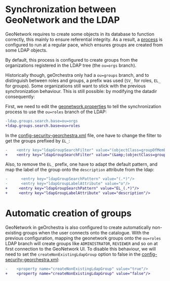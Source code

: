 # Synchronization between GeoNetwork and the LDAP

GeoNetwork requires to create some objects in its database to function
correctly, this mainly to ensure referential integrity. As a result, a
[process](https://github.com/georchestra/datadir/blob/master/geonetwork/config/config-security-georchestra.xml#L108-L124)
is configured to run at a regular pace, which ensures groups are created from
some LDAP objects.

By default, this process is configured to create groups from the organizations
registered in the LDAP tree (the `ou=orgs` branch).

Historically though, geOrchestra only had a `ou=groups` branch, and to
distinguish between roles and groups, a prefix was used (`SV_` for roles, `EL_`
for groups). Some organizations still want to stick with the previous
  synchronization behaviour. This is still possible: by modifying the datadir
  consequently:

First, we need to edit the
[geonetwork.properties](https://github.com/georchestra/datadir/blob/master/geonetwork/geonetwork.properties#L60)
to tell the synchronization process to use the `ou=roles` branch of the LDAP:

```diff
-ldap.groups.search.base=ou=orgs
+ldap.groups.search.base=ou=roles
```

In the
[config-security-georchestra.xml](https://github.com/georchestra/datadir/blob/master/geonetwork/config/config-security-georchestra.xml#L117)
file, one have to change the filter to get the groups prefixed by `EL_`:


```diff
-    <entry key="ldapGroupSearchFilter" value="(objectClass=groupOfMembers)"/>
+    <entry key="ldapGroupSearchFilter" value="(&amp;(objectClass=groupOfMembers)(cn=EL_*))"/>

```

Also, to remove the `EL_` prefix, one have to adapt the default pattern, and
map the label of the group onto the `description` attribute from the ldap:

```diff
-      <entry key="ldapGroupSearchPattern" value="(.*)"/>
-      <entry key="ldapGroupLabelAttribute" value="o"/>
+     <entry key="ldapGroupSearchPattern" value="EL_(.*)"/>
+     <entry key="ldapGroupLabelAttribute" value="description"/>
```

# Automatic creation of groups

GeoNetwork in geOrchestra is also configured to create automatically
non-existing groups when the user connects onto the catalogue. With the
previous configuration, mapping the geonetwork groups onto the `ou=roles` LDAP
branch will create groups like `ADMINISTRATOR`, `REVIEWER` and so on at first
connection to the GeoNetwork UI. To disable this behaviour, we will need to set
the `createNonExistingLdapGroup` option to false in the
[config-security-georchestra.xml](https://github.com/georchestra/datadir/blob/master/geonetwork/config/config-security-georchestra.xml#L91):

```diff
-    <property name="createNonExistingLdapGroup" value="true"/>
+    <property name="createNonExistingLdapGroup" value="false"/>
```
